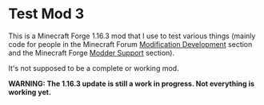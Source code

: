 # Test Mod 3
This is a Minecraft Forge 1.16.3 mod that I use to test various things (mainly code for people in the Minecraft Forum [Modification Development](https://www.minecraftforum.net/forums/mapping-and-modding-java-edition/minecraft-mods/modification-development) section and the Minecraft Forge [Modder Support](https://www.minecraftforge.net/forum/forum/70-modder-support/) section).

It's not supposed to be a complete or working mod.

**WARNING: The 1.16.3 update is still a work in progress. Not everything is working yet.**